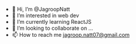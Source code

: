 - 👋 Hi, I’m @JagroopNatt
- 👀 I’m interested in web dev
- 🌱 I’m currently learning ReactJS
- 💞️ I’m looking to collaborate on ...
- 📫 How to reach me jagroop.natt07@gmail.com

<!---
JagroopNatt/JagroopNatt is a ✨ special ✨ repository because its `README.md` (this file) appears on your GitHub profile.
You can click the Preview link to take a look at your changes.
--->
